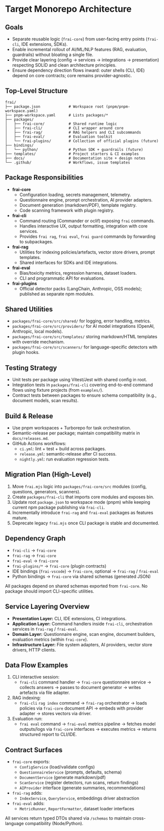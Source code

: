 # Target Monorepo Architecture

## Goals
- Separate reusable logic (`frai-core`) from user-facing entry points (`frai-cli`, IDE extensions, SDKs).
- Enable incremental rollout of AI/ML/NLP features (RAG, evaluation, guardrails) without bloating a single file.
- Provide clear layering (config → services → integrations → presentation) respecting SOLID and clean architecture principles.
- Ensure dependency direction flows inward: outer shells (CLI, IDE) depend on core contracts; core remains provider-agnostic.

## Top-Level Structure
```
frai/
├── package.json             # Workspace root (pnpm/pnpm-workspace.yaml)
├── pnpm-workspace.yaml      # Lists packages/*
├── packages/
│   ├── frai-core/           # Shared runtime logic
│   ├── frai-cli/            # CLI wrapper around core
│   ├── frai-rag/            # RAG helpers and CLI subcommands
│   ├── frai-eval/           # Evaluation toolkit
│   └── frai-plugins/        # Collection of official plugins (future)
├── bindings/
│   └── python/              # Python SDK + guardrails (future)
├── templates/               # Project starters & CI examples
├── docs/                    # Documentation site + design notes
└── .github/                 # Workflows, issue templates
```

## Package Responsibilities
- **frai-core**
  - Configuration loading, secrets management, telemetry.
  - Questionnaire engine, prompt orchestration, AI provider adapters.
  - Document generation (markdown/PDF), template registry.
  - Code scanning framework with plugin registry.
- **frai-cli**
  - Command routing (Commander or oclif) exposing `frai` commands.
  - Handles interactive UX, output formatting, integration with core services.
  - Provides `frai rag`, `frai eval`, `frai guard` commands by forwarding to subpackages.
- **frai-rag**
  - Utilities for indexing policies/artefacts, vector store drivers, prompt templates.
  - Shared interfaces for SDKs and IDE integrations.
- **frai-eval**
  - Bias/toxicity metrics, regression harness, dataset loaders.
  - CLI and programmatic API for evaluations.
- **frai-plugins**
  - Official detector packs (LangChain, Anthropic, OSS models); published as separate npm modules.

## Shared Utilities
- `packages/frai-core/src/shared/` for logging, error handling, metrics.
- `packages/frai-core/src/providers/` for AI model integrations (OpenAI, Anthropic, local models).
- `packages/frai-core/src/templates/` storing markdown/HTML templates with override mechanism.
- `packages/frai-core/src/scanners/` for language-specific detectors with plugin hooks.

## Testing Strategy
- Unit tests per package using Vitest/Jest with shared config in root.
- Integration tests in `packages/frai-cli` covering end-to-end command flows using fixture projects (from `examples/`).
- Contract tests between packages to ensure schema compatibility (e.g., document models, scan results).

## Build & Release
- Use pnpm workspaces + Turborepo for task orchestration.
- Semantic-release per package; maintain compatibility matrix in `docs/releases.md`.
- GitHub Actions workflows:
  - `ci.yml`: lint + test + build across packages.
  - `release.yml`: semantic-release after CI success.
  - `nightly.yml`: run evaluation regression tests.

## Migration Plan (High-Level)
1. Move `frai.mjs` logic into `packages/frai-core/src` modules (config, questions, generators, scanners).
2. Create `packages/frai-cli` that imports core modules and exposes bin.
3. Update root `package.json` to workspace mode (pnpm) while keeping current npm package publishing via `frai-cli`.
4. Incrementally introduce `frai-rag` and `frai-eval` packages as features mature.
5. Deprecate legacy `frai.mjs` once CLI package is stable and documented.

## Dependency Graph
- `frai-cli` → `frai-core`
- `frai-rag` → `frai-core`
- `frai-eval` → `frai-core`
- `frai-plugins/*` → `frai-core` (plugin contracts)
- IDE bindings (`frai-vscode`) → `frai-core`, optional → `frai-rag` / `frai-eval`
- Python bindings → `frai-core` via shared schemas (generated JSON)

All packages depend on shared schemas exported from `frai-core`. No package should import CLI-specific utilities.

## Service Layering Overview
- **Presentation Layer:** CLI, IDE extensions, CI integrations.
- **Application Layer:** Command handlers inside `frai-cli`, orchestration services in `frai-rag` / `frai-eval`.
- **Domain Layer:** Questionnaire engine, scan engine, document builders, evaluation metrics (within `frai-core`).
- **Infrastructure Layer:** File system adapters, AI providers, vector store drivers, HTTP clients.

## Data Flow Examples
1. CLI interactive session:
   - `frai-cli` command handler → `frai-core` questionnaire service → collects answers → passes to document generator → writes artefacts via file adapter.
2. RAG indexing:
   - `frai-cli` `rag index` command → `frai-rag` orchestrator → loads policies via `frai-core` document API → embeds with provider adapter → stores vectors via driver.
3. Evaluation run:
   - `frai eval` command → `frai-eval` metrics pipeline → fetches model outputs/logs via `frai-core` interfaces → executes metrics → returns structured report to CLI/IDE.

## Contract Surfaces
- `frai-core` exports:
  - `ConfigService` (load/validate configs)
  - `QuestionnaireService` (prompts, defaults, schema)
  - `DocumentService` (generate markdown/pdf)
  - `ScanService` (register detectors, run scans, return findings)
  - `AIProvider` interface (generate summaries, recommendations)
- `frai-rag` adds:
  - `IndexService`, `QueryService`, embeddings driver abstraction
- `frai-eval` adds:
  - `MetricRunner`, `ReportFormatter`, dataset loader interfaces

All services return typed DTOs shared via `/schemas` to maintain cross-language compatibility (Node/Python).
